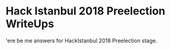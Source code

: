 # Hack Istanbul 2018 Preelection WriteUps

'ere be me answers for HackIstanbul 2018 Preelection stage.
